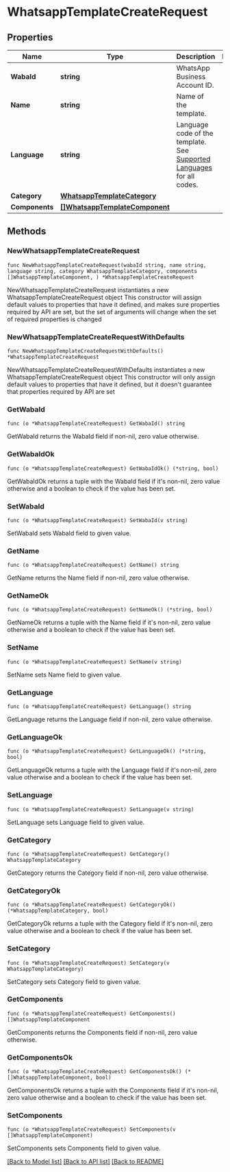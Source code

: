 # WhatsappTemplateCreateRequest

## Properties

Name | Type | Description | Notes
------------ | ------------- | ------------- | -------------
**WabaId** | **string** | WhatsApp Business Account ID. | 
**Name** | **string** | Name of the template. | 
**Language** | **string** | Language code of the template. See [Supported Languages](https://developers.facebook.com/docs/whatsapp/api/messages/message-templates#supported-languages-) for all codes. | 
**Category** | [**WhatsappTemplateCategory**](WhatsappTemplateCategory.md) |  | 
**Components** | [**[]WhatsappTemplateComponent**](WhatsappTemplateComponent.md) |  | 

## Methods

### NewWhatsappTemplateCreateRequest

`func NewWhatsappTemplateCreateRequest(wabaId string, name string, language string, category WhatsappTemplateCategory, components []WhatsappTemplateComponent, ) *WhatsappTemplateCreateRequest`

NewWhatsappTemplateCreateRequest instantiates a new WhatsappTemplateCreateRequest object
This constructor will assign default values to properties that have it defined,
and makes sure properties required by API are set, but the set of arguments
will change when the set of required properties is changed

### NewWhatsappTemplateCreateRequestWithDefaults

`func NewWhatsappTemplateCreateRequestWithDefaults() *WhatsappTemplateCreateRequest`

NewWhatsappTemplateCreateRequestWithDefaults instantiates a new WhatsappTemplateCreateRequest object
This constructor will only assign default values to properties that have it defined,
but it doesn't guarantee that properties required by API are set

### GetWabaId

`func (o *WhatsappTemplateCreateRequest) GetWabaId() string`

GetWabaId returns the WabaId field if non-nil, zero value otherwise.

### GetWabaIdOk

`func (o *WhatsappTemplateCreateRequest) GetWabaIdOk() (*string, bool)`

GetWabaIdOk returns a tuple with the WabaId field if it's non-nil, zero value otherwise
and a boolean to check if the value has been set.

### SetWabaId

`func (o *WhatsappTemplateCreateRequest) SetWabaId(v string)`

SetWabaId sets WabaId field to given value.


### GetName

`func (o *WhatsappTemplateCreateRequest) GetName() string`

GetName returns the Name field if non-nil, zero value otherwise.

### GetNameOk

`func (o *WhatsappTemplateCreateRequest) GetNameOk() (*string, bool)`

GetNameOk returns a tuple with the Name field if it's non-nil, zero value otherwise
and a boolean to check if the value has been set.

### SetName

`func (o *WhatsappTemplateCreateRequest) SetName(v string)`

SetName sets Name field to given value.


### GetLanguage

`func (o *WhatsappTemplateCreateRequest) GetLanguage() string`

GetLanguage returns the Language field if non-nil, zero value otherwise.

### GetLanguageOk

`func (o *WhatsappTemplateCreateRequest) GetLanguageOk() (*string, bool)`

GetLanguageOk returns a tuple with the Language field if it's non-nil, zero value otherwise
and a boolean to check if the value has been set.

### SetLanguage

`func (o *WhatsappTemplateCreateRequest) SetLanguage(v string)`

SetLanguage sets Language field to given value.


### GetCategory

`func (o *WhatsappTemplateCreateRequest) GetCategory() WhatsappTemplateCategory`

GetCategory returns the Category field if non-nil, zero value otherwise.

### GetCategoryOk

`func (o *WhatsappTemplateCreateRequest) GetCategoryOk() (*WhatsappTemplateCategory, bool)`

GetCategoryOk returns a tuple with the Category field if it's non-nil, zero value otherwise
and a boolean to check if the value has been set.

### SetCategory

`func (o *WhatsappTemplateCreateRequest) SetCategory(v WhatsappTemplateCategory)`

SetCategory sets Category field to given value.


### GetComponents

`func (o *WhatsappTemplateCreateRequest) GetComponents() []WhatsappTemplateComponent`

GetComponents returns the Components field if non-nil, zero value otherwise.

### GetComponentsOk

`func (o *WhatsappTemplateCreateRequest) GetComponentsOk() (*[]WhatsappTemplateComponent, bool)`

GetComponentsOk returns a tuple with the Components field if it's non-nil, zero value otherwise
and a boolean to check if the value has been set.

### SetComponents

`func (o *WhatsappTemplateCreateRequest) SetComponents(v []WhatsappTemplateComponent)`

SetComponents sets Components field to given value.



[[Back to Model list]](../README.md#documentation-for-models) [[Back to API list]](../README.md#documentation-for-api-endpoints) [[Back to README]](../README.md)


